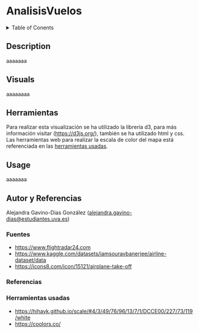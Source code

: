 # AnalisisVuelos
<details><summary>Table of Conents</summary>

1. [Descripción](https://gitlab.inf.uva.es/desi_23-24/analisisvuelos/-/blob/main/README.md?plain=0#description)
2. [Visuals](https://gitlab.inf.uva.es/desi_23-24/analisisvuelos/-/edit/main/README.md?ref_type=heads#visuals)
3. [Usage](https://gitlab.inf.uva.es/desi_23-24/analisisvuelos/-/edit/main/README.md?ref_type=heads#usage)
4. [Autor y Referencias](https://gitlab.inf.uva.es/desi_23-24/analisisvuelos/-/edit/main/README.md?ref_type=heads#autor-y-referencias)
</details>

## Description
aaaaaaa


## Visuals
aaaaaaaa

## Herramientas
Para realizar esta visualización se ha utilizado la librería d3, para más información visitar (https://d3js.org/), también se ha utilizado html y css.
Las herramientas web para realizar la escala de color del mapa está referenciada en las [herramientas usadas](https://gitlab.inf.uva.es/desi_23-24/analisisvuelos/-/edit/main/README.md?ref_type=heads#herramientas-usadas).


## Usage
aaaaaaa



## Autor y Referencias
Alejandra Gavino-Dias González (alejandra.gavino-dias@estudiantes.uva.es)

### Fuentes
- https://www.flightradar24.com
- https://www.kaggle.com/datasets/iamsouravbanerjee/airline-dataset/data
- https://icons8.com/icon/15121/airplane-take-off

### Referencias


### Herramientas usadas
- https://hihayk.github.io/scale/#4/3/49/76/96/13/7/1/DCCE00/227/73/119/white
- https://coolors.co/

